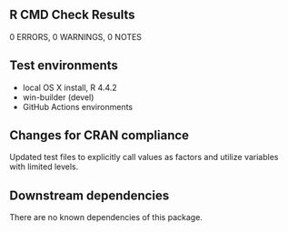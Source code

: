 ## R CMD Check Results
0 ERRORS, 0 WARNINGS, 0 NOTES

## Test environments
* local OS X install, R 4.4.2
* win-builder (devel)
* GitHub Actions environments 

## Changes for CRAN compliance
Updated test files to explicitly call values as factors
and utilize variables with limited levels.

## Downstream dependencies
There are no known dependencies of this package.
